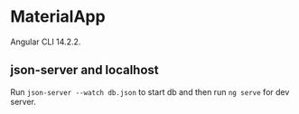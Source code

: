 # MaterialApp

Angular CLI 14.2.2.

## json-server and localhost
Run `json-server --watch db.json` to start db and then run `ng serve` for dev server.


